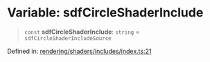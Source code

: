 # Variable: sdfCircleShaderInclude

> `const` **sdfCircleShaderInclude**: `string` = `sdfCircleShaderIncludeSource`

Defined in: [rendering/shaders/includes/index.ts:21](https://github.com/Forge-Game-Engine/Forge/blob/6eae4e51dbdc502818b1c2f3a3ffce9e4a1fd125/src/rendering/shaders/includes/index.ts#L21)
